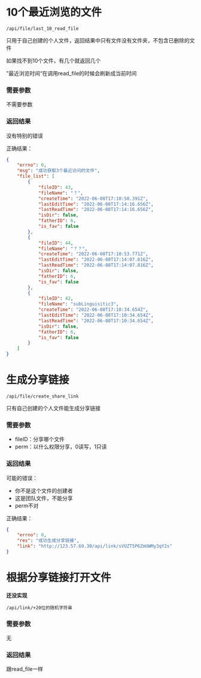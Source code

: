 # 10个最近浏览的文件

`/api/file/last_10_read_file`

只用于自己创建的个人文件，返回结果中只有文件没有文件夹，不包含已删除的文件

如果找不到10个文件，有几个就返回几个

”最近浏览时间“在调用read_file的时候会刷新成当前时间

### 需要参数

不需要参数

### 返回结果

没有特别的错误

正确结果：
```json
{
    "errno": 0,
    "msg": "成功获取3个最近访问的文件",
    "file_list": [
        {
            "fileID": 43,
            "fileName": "？",
            "createTime": "2022-06-08T17:10:50.391Z",
            "lastEditTime": "2022-06-08T17:14:16.656Z",
            "lastReadTime": "2022-06-08T17:14:16.656Z",
            "isDir": false,
            "fatherID": 6,
            "is_fav": false
        },
        {
            "fileID": 44,
            "fileName": "？？",
            "createTime": "2022-06-08T17:10:53.771Z",
            "lastEditTime": "2022-06-08T17:14:07.816Z",
            "lastReadTime": "2022-06-08T17:14:07.816Z",
            "isDir": false,
            "fatherID": 6,
            "is_fav": false
        },
        {
            "fileID": 42,
            "fileName": "subLinguisitic3",
            "createTime": "2022-06-08T17:10:34.654Z",
            "lastEditTime": "2022-06-08T17:10:34.654Z",
            "lastReadTime": "2022-06-08T17:10:34.654Z",
            "isDir": false,
            "fatherID": 6,
            "is_fav": false
        }
    ]
}
```


# 生成分享链接

`/api/file/create_share_link`

只有自己创建的个人文件能生成分享链接

### 需要参数

- fileID：分享哪个文件
- perm：以什么权限分享，0读写，1只读

### 返回结果

可能的错误：
- 你不是这个文件的创建者
- 这是团队文件，不能分享
- perm不对

正确结果：
```json
{
    "errno": 0,
    "res": "成功生成分享链接",
    "link": "http://123.57.69.30/api/link/sVUZT5P6ZmUWMy3qY2s"
}
```

# 根据分享链接打开文件

**还没实现**

`/api/link/+20位的随机字符串`

### 需要参数

无

### 返回结果

跟read_file一样

